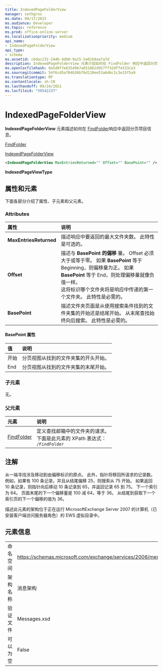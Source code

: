 ```yaml
---
title: IndexedPageFolderView
manager: sethgros
ms.date: 09/17/2015
ms.audience: Developer
ms.topic: reference
ms.prod: office-online-server
ms.localizationpriority: medium
api_name:
- IndexedPageFolderView
api_type:
- schema
ms.assetid: c6dac232-244b-4db0-9a15-5e01b8aa7a7d
description: IndexedPageFolderView 元素介绍如何在 FindFolder 响应中返回分页项目信息。
ms.openlocfilehash: 0a5d0f7e63549b7a851862d957ff32dff4333ce3
ms.sourcegitcommit: 54f6cd5a704b36b76d110ee53a6d6c1c3e15f5a9
ms.translationtype: MT
ms.contentlocale: zh-CN
ms.lasthandoff: 09/24/2021
ms.locfileid: "59542237"
---
```

# <a name="indexedpagefolderview"></a>IndexedPageFolderView

**IndexedPageFolderView** 元素描述如何在 [FindFolder](findfolder.md)响应中返回分页项目信息。 
  
[FindFolder](findfolder.md)
  
[IndexedPageFolderView](indexedpagefolderview.md)
  
```xml
<IndexedPageFolderView MaxEntriesReturned="" Offset="" BasePoint="" />
```

 **IndexedPageViewType**
## <a name="attributes-and-elements"></a>属性和元素

下面各部分介绍了属性、子元素和父元素。
  
### <a name="attributes"></a>Attributes

|**属性**|**说明**|
|:-----|:-----|
|**MaxEntriesReturned** <br/> |描述响应中要返回的最大文件夹数。 此特性是可选的。  <br/> |
|**Offset** <br/> |描述与 **BasePoint 的偏移** 量。 Offset 必须大于或等于零。 如果 **BasePoint** 等于 Beginning，则偏移量为正。 如果 **BasePoint** 等于 End，则处理偏移量就像负值一样。  <br/> 这将标识哪个文件夹将是响应中传递的第一个文件夹。 此特性是必需的。  <br/> |
|**BasePoint** <br/> |描述文件夹页面是从使用搜索条件找到的文件夹集的开始还是结尾开始。 从末尾查找始终向后搜索。 此特性是必需的。  <br/> |
   
#### <a name="basepoint-attribute"></a>BasePoint 属性

|**值**|**说明**|
|:-----|:-----|
|开始  <br/> |分页视图从找到的文件夹集的开头开始。  <br/> |
|End  <br/> |分页视图从找到的文件夹集的末尾开始。  <br/> |
   
### <a name="child-elements"></a>子元素

无。
  
### <a name="parent-elements"></a>父元素

|**元素**|**说明**|
|:-----|:-----|
|[FindFolder](findfolder.md) <br/> |定义查找邮箱中的文件夹的请求。  <br/> 下面是此元素的 XPath 表达式：   <br/>  `/FindFolder` <br/> |
   
## <a name="remarks"></a>注解

从一端寻找涉及移动到由偏移标识的原点。 此外，指针将移回所请求的记录数。 例如，如果有 100 条记录，并且从结尾偏移 25，则搜索从 75 开始。 如果返回 10 条记录，则指针向后移动 10 条记录到 65，并返回记录 65 到 75。 下一个索引为 64。 页面末尾的下一个偏移量是 100 减 64，等于 36。 从结尾到获取下一个索引页的下一个偏移的值为 36。
  
描述此元素的架构位于正在运行 MicrosoftExchange Server 2007 的计算机（已安装客户端访问服务器角色）的 EWS 虚拟目录中。
  
## <a name="element-information"></a>元素信息

|||
|:-----|:-----|
|命名空间  <br/> |https://schemas.microsoft.com/exchange/services/2006/messages  <br/> |
|架构名称  <br/> |消息架构  <br/> |
|验证文件  <br/> |Messages.xsd  <br/> |
|可以为空  <br/> |False  <br/> |
   

